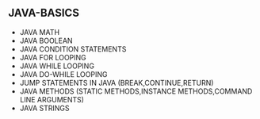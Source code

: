 ## JAVA-BASICS
* JAVA MATH   
* JAVA BOOLEAN  
* JAVA CONDITION STATEMENTS  
* JAVA FOR LOOPING   
* JAVA WHILE LOOPING   
* JAVA DO-WHILE LOOPING 
* JUMP STATEMENTS IN JAVA (BREAK,CONTINUE,RETURN)   
* JAVA METHODS (STATIC METHODS,INSTANCE METHODS,COMMAND LINE ARGUMENTS)
* JAVA STRINGS  
    
  
